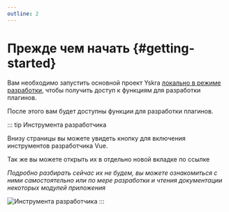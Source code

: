 ```yaml
---
outline: 2
---
```

# Прежде чем начать {#getting-started}

Вам необходимо запустить основной проект Yskra [локально в режиме разработки](../general/installation.md#development), чтобы получить доступ к функциям для разработки плагинов.

После этого вам будет доступны функции для разработки плагинов.

::: tip Инструмента разработчика

Внизу страницы вы можете увидеть кнопку для включения инструментов разработчика Vue.

Так же вы можете открыть их в отдельно новой вкладке по ссылке <ExternalLink href="http://localhost:8930/__devtools__/" />

*Подробно разбирать сейчас их не будем, вы можете ознакомиться с ними самостоятельно или по мере разработки и чтения документации некоторых модулей приложения*

![Инструмента разработчика](/devtoolsPrew.png)
:::

